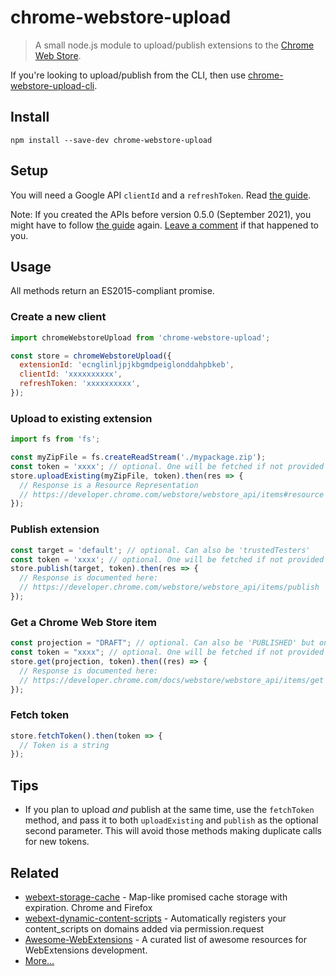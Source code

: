 # chrome-webstore-upload

> A small node.js module to upload/publish extensions to the [Chrome Web Store](https://chrome.google.com/webstore/category/extensions).

If you're looking to upload/publish from the CLI, then use [chrome-webstore-upload-cli](https://github.com/fregante/chrome-webstore-upload-cli).

## Install

```
npm install --save-dev chrome-webstore-upload
```

## Setup

You will need a Google API `clientId` and a `refreshToken`. Read [the guide](./How%20to%20generate%20Google%20API%20keys.md).

Note: If you created the APIs before version 0.5.0 (September 2021), you might have to follow [the guide](./How%20to%20generate%20Google%20API%20keys.md) again. [Leave a comment](https://github.com/fregante/chrome-webstore-upload-cli/issues/44) if that happened to you.

## Usage

All methods return an ES2015-compliant promise.

### Create a new client

```javascript
import chromeWebstoreUpload from 'chrome-webstore-upload';

const store = chromeWebstoreUpload({
  extensionId: 'ecnglinljpjkbgmdpeiglonddahpbkeb',
  clientId: 'xxxxxxxxxx',
  refreshToken: 'xxxxxxxxxx',
});
```

### Upload to existing extension

```javascript
import fs from 'fs';

const myZipFile = fs.createReadStream('./mypackage.zip');
const token = 'xxxx'; // optional. One will be fetched if not provided
store.uploadExisting(myZipFile, token).then(res => {
  // Response is a Resource Representation
  // https://developer.chrome.com/webstore/webstore_api/items#resource
});
```

### Publish extension

```javascript
const target = 'default'; // optional. Can also be 'trustedTesters'
const token = 'xxxx'; // optional. One will be fetched if not provided
store.publish(target, token).then(res => {
  // Response is documented here:
  // https://developer.chrome.com/webstore/webstore_api/items/publish
});
```

### Get a Chrome Web Store item

```javascript
const projection = "DRAFT"; // optional. Can also be 'PUBLISHED' but only "DRAFT" is supported at this time.
const token = "xxxx"; // optional. One will be fetched if not provided
store.get(projection, token).then((res) => {
  // Response is documented here:
  // https://developer.chrome.com/docs/webstore/webstore_api/items/get
});
```

### Fetch token

```javascript
store.fetchToken().then(token => {
  // Token is a string
});
```

## Tips

- If you plan to upload _and_ publish at the same time, use the `fetchToken` method, and pass it to both `uploadExisting` and `publish` as the optional second parameter. This will avoid those methods making duplicate calls for new tokens.

## Related

- [webext-storage-cache](https://github.com/fregante/webext-storage-cache) - Map-like promised cache storage with expiration. Chrome and Firefox
- [webext-dynamic-content-scripts](https://github.com/fregante/webext-dynamic-content-scripts) - Automatically registers your content_scripts on domains added via permission.request
- [Awesome-WebExtensions](https://github.com/fregante/Awesome-WebExtensions) - A curated list of awesome resources for WebExtensions development.
- [More…](https://github.com/fregante/webext-fun)
